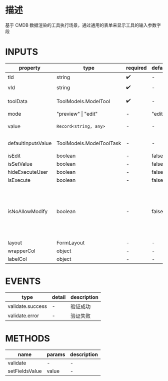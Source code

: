 [//]: # "business-bricks/tool-and-flow/enhanced-tools-input-form.ts"

# 描述

基于 CMDB 数据渲染的工具执行场景，通过通用的表单来显示工具的输入参数字段

# INPUTS

| property           | type                     | required | default | description                                                                |
| ------------------ | ------------------------ | -------- | ------- | -------------------------------------------------------------------------- |
| tId                | string                   | ✔️       | -       | -                                                                          |
| vId                | string                   | ✔️       | -       | -                                                                          |
| toolData           | ToolModels.ModelTool     | ✔️       | -       | 工具的详情信息                                                             |
| mode               | "preview" &#124; "edit"  | -        | "edit"  | -                                                                          |
| value              | `Record<string, any>`    | -        | -       | 表单的初始值                                                               |
| defaultInputsValue | ToolModels.ModelToolTask | -        | -       | 处理工具输入参数                                                           |
| isEdit             | boolean                  | -        | false   | -                                                                          |
| isSetValue         | boolean                  | -        | false   | -                                                                          |
| hideExecuteUser    | boolean                  | -        | false   | -                                                                          |
| isExecute          | boolean                  | -️       | false   | -                                                                          |
| isNoAllowModify    | boolean                  | -️       | false   | 是否不允许表单修改（当为`true`,表单全部`disabled`,目前`执行用户`不受控制） |
| layout             | FormLayout               | -️       | -       | -                                                                          |
| wrapperCol         | object                   | -️       | -       | -                                                                          |
| labelCol           | object                   | -️       | -       | -                                                                          |

# EVENTS

| type             | detail | description |
| ---------------- | ------ | ----------- |
| validate.success | -      | 验证成功    |
| validate.error   | -      | 验证失败    |

# METHODS

| name           | params | description |
| -------------- | ------ | ----------- |
| validate       | -      | -           |
| setFieldsValue | value  | -           |
